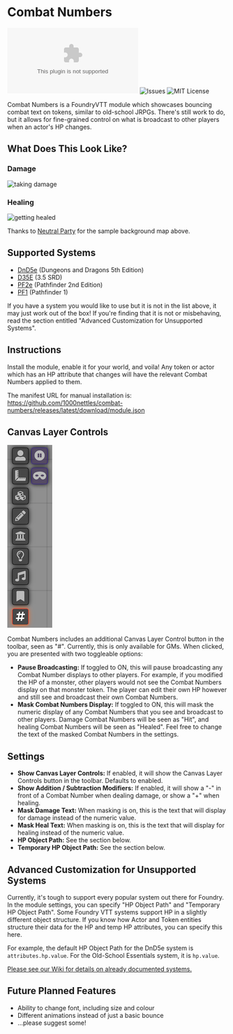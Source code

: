 # Combat Numbers

![Downloads](https://img.shields.io/github/downloads/1000nettles/combat-numbers/latest/combat-numbers-v0.2.1.zip?style=flat-square)
![Issues](https://img.shields.io/github/issues/1000nettles/combat-numbers?style=flat-square)
![MIT License](https://img.shields.io/github/license/1000nettles/combat-numbers?style=flat-square)

Combat Numbers is a FoundryVTT module which showcases bouncing combat text on tokens, similar to old-school JRPGs. There's still work to do, but it allows for fine-grained control on what is broadcast to other players when an actor's HP changes. 

## What Does This Look Like?

### Damage
![taking damage](img/preview1.gif)

### Healing 
![getting healed](img/preview2.gif)

Thanks to [Neutral Party](https://www.patreon.com/neutralparty) for the sample background map above.

## Supported Systems

* [DnD5e](https://foundryvtt.com/packages/dnd5e/) (Dungeons and Dragons 5th Edition)
* [D35E](https://foundryvtt.com/packages/D35E/) (3.5 SRD)
* [PF2e](https://foundryvtt.com/packages/pf2e/) (Pathfinder 2nd Edition)
* [PF1](https://foundryvtt.com/packages/pf1/) (Pathfinder 1)

If you have a system you would like to use but it is not in the list above, it may just work out of the box! If you're finding that it is not or misbehaving, read the section entitled "Advanced Customization for Unsupported Systems".

## Instructions

Install the module, enable it for your world, and voila! Any token or actor which has an HP attribute that changes will have the relevant Combat Numbers applied to them.

The manifest URL for manual installation is: https://github.com/1000nettles/combat-numbers/releases/latest/download/module.json

## Canvas Layer Controls

![The Combat Numbers Canvas Layer Controls in the Toolbar](img/canvas_layer_controls.png)

Combat Numbers includes an additional Canvas Layer Control button in the toolbar, seen as "#". Currently, this is only available for GMs. When clicked, you are presented with two toggleable options:

* **Pause Broadcasting:** If toggled to ON, this will pause broadcasting any Combat Number displays to other players. For example, if you modified the HP of a monster, other players would not see the Combat Numbers display on that monster token. The player can edit their own HP however and still see and broadcast their own Combat Numbers.
* **Mask Combat Numbers Display:** If toggled to ON, this will mask the numeric display of any Combat Numbers that you see and broadcast to other players. Damage Combat Numbers will be seen as "Hit", and healing Combat Numbers will be seen as "Healed". Feel free to change the text of the masked Combat Numbers in the settings.

## Settings

* **Show Canvas Layer Controls:** If enabled, it will show the Canvas Layer Controls button in the toolbar. Defaults to enabled.  
* **Show Addition / Subtraction Modifiers:** If enabled, it will show a "-" in front of a Combat Number when dealing damage, or show a "+" when healing.
* **Mask Damage Text:** When masking is on, this is the text that will display for damage instead of the numeric value.
* **Mask Heal Text:** When masking is on, this is the text that will display for healing instead of the numeric value.
* **HP Object Path:** See the section below.
* **Temporary HP Object Path:** See the section below.

## Advanced Customization for Unsupported Systems

Currently, it's tough to support every popular system out there for Foundry. In the module settings, you can specify "HP Object Path" and "Temporary HP Object Path". Some Foundry VTT systems support HP in a slightly different object structure. If you know how Actor and Token entities structure their data for the HP and temp HP attributes, you can specify this here.

For example, the default HP Object Path for the DnD5e system is `attributes.hp.value`. For the Old-School Essentials system, it is `hp.value`.

[Please see our Wiki for details on already documented systems.](https://github.com/1000nettles/combat-numbers/wiki/Advanced-Customization-for-Unsupported-Systems)

## Future Planned Features

* Ability to change font, including size and colour
* Different animations instead of just a basic bounce
* ...please suggest some!
